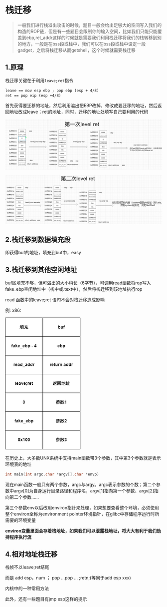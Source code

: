 # 栈迁移

> 一般我们进行栈溢出攻击的时候，题目一般会给出足够大的空间写入我们的构造的ROP链，但是有一些题目会限制你的输入空间，比如我们只能只能覆盖到ebp,ret_addr这样的时候就是需要我们利用栈迁移将我们的栈转移到别的地方，一般是在bss段或栈中，我们可以在bss段或栈中设定一段gadget，之后将栈迁移从而getshell，这个时候就需要栈迁移

## 1.原理

栈迁移关键在于利用`leave;ret`指令

```
leave == mov esp ebp ; pop ebp (esp + 4/8)
ret == pop eip (esp +4/8)
```

首先获得要迁移的地址，然后利用溢出把EBP改掉，修改成要迁移的地址，然后返回地址改成leave；ret的地址，同时，迁移的地址处填写自己要利用的代码

![2706180-20220118102850680-2070302005](./assets/6.stack_pivot/2706180-20220118102850680-2070302005.png)

![2706180-20220118103002284-1311363088](./assets/6.stack_pivot/2706180-20220118103002284-1311363088.png)

## 2.栈迁移到数据填充段

即获得buf的地址，填充到buf中，easy



## 3.栈迁移到其他空闲地址

buf区填充不够，但可溢出的大小稍长（6字节），可调用read函数将rop写入fake_ebp空闲地址中（栈中或.text中），然后将栈迁移到该地址执行rop

read 函数中的leave;ret 语句不会对栈迁移造成影响

例: x86: 

![未命名绘图.drawio](./assets/6.stack_pivot/未命名绘图.drawio.png)



在历史上，大多数UNX系统中支持main函数带3个参数，其中第3个参数就是表示环境表的地址

```c
int main(int argc,char *argv[].char *envp)
```

现在main函数一般只有两个参数，argc与argy。argc表示参数的个数；第二个参数中argv[0]为自身运行目录路径和程序名，argv[1]指向第一个参数、argv[2]指向第二个参数……

第三个参数env以后改用environ指针来处理，如果想要查看整个环境，必须使用整个environ全称为environment pointer环境指针，在glibc中存储程序运行时所需要的环境变量

**environ变量里面会存着栈地址，如果我们可以泄露栈地址，将大大有利于我们劫持程序执行流**



## 4.相对地址栈迁移

栈帧不以leave;ret结尾

而是 add esp，num ； pop ...pop ... ;retn;(等同于add esp xxx)

内核中的一种常用方法

此外，还有一些题目有jmp esp这样的提示

